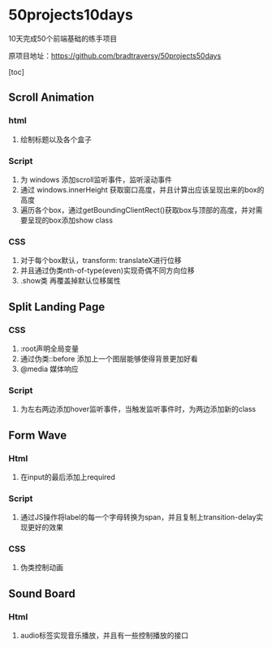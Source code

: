 # 50projects10days
10天完成50个前端基础的练手项目

原项目地址：https://github.com/bradtraversy/50projects50days

[toc]

## Scroll Animation

### html

1. 绘制标题以及各个盒子

### Script

1. 为 windows 添加scroll监听事件，监听滚动事件
2. 通过 windows.innerHeight 获取窗口高度，并且计算出应该呈现出来的box的高度
3. 遍历各个box，通过getBoundingClientRect()获取box与顶部的高度，并对需要呈现的box添加show class

### CSS

1. 对于每个box默认，transform: translateX进行位移
2. 并且通过伪类nth-of-type(even)实现奇偶不同方向位移
3. .show类 再覆盖掉默认位移属性

## Split Landing Page

### CSS

1. :root声明全局变量
2. 通过伪类::before 添加上一个图层能够使得背景更加好看
3. @media 媒体响应

### Script

1. 为左右两边添加hover监听事件，当触发监听事件时，为两边添加新的class

## Form Wave

### Html

1. 在input的最后添加上required

### Script

1. 通过JS操作将label的每一个字母转换为span，并且复制上transition-delay实现更好的效果

### CSS

1. 伪类控制动画

## Sound Board

### Html

1. audio标签实现音乐播放，并且有一些控制播放的接口
